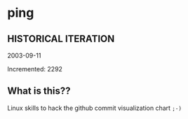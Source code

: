 # ping

## HISTORICAL ITERATION
2003-09-11

Incremented: 2292

## What is this?? 
Linux skills to hack the github commit visualization chart `;-)`
